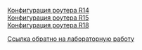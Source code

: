 
[Конфигурация роутера R14](/labs/lab12/GRE_msk_spb/R14.md)   
[Конфигурация роутера R15](/labs/lab12/GRE_msk_spb/R15.md)  
[Конфигурация роутера R18](/labs/lab12/GRE_msk_spb/R18.md)

[Ссылка обратно на лабораторную работу](/labs/lab12/README.md#) 